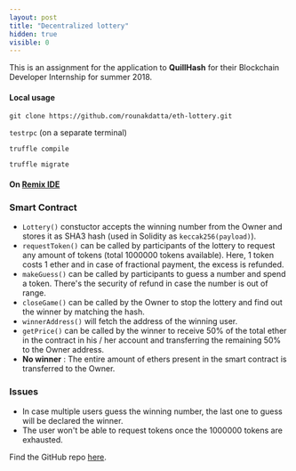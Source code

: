 ```yaml
---
layout: post
title: "Decentralized lottery"
hidden: true
visible: 0
---
```

This is an assignment for the application to **QuillHash** for their Blockchain Developer Internship for summer 2018.

#### Local usage

```git clone https://github.com/rounakdatta/eth-lottery.git```

```testrpc``` (on a separate terminal)

```truffle compile```

```truffle migrate```

#### On [Remix IDE](https://remix.ethereum.org/)

### Smart Contract

- ```Lottery()``` constuctor accepts the winning number from the Owner and stores it as SHA3 hash (used in Solidity as ```keccak256(payload)```).
- ```requestToken()``` can be called by participants of the lottery to request any amount of tokens (total 1000000 tokens available). Here, 1 token costs 1 ether and in case of fractional payment, the excess is refunded.
- ```makeGuess()``` can be called by participants to guess a number and spend a token. There's the security of refund in case the number is out of range.
- ```closeGame()``` can be called by the Owner to stop the lottery and find out the winner by matching the hash.
- ```winnerAddress()``` will fetch the address of the winning user.
- ```getPrice()``` can be called by the winner to receive 50% of the total ether in the contract in his / her account and transferring the remaining 50% to the Owner address.
- <b>No winner</b> : The entire amount of ethers present in the smart contract is transferred to the Owner.

### Issues

- In case multiple users guess the winning number, the last one to guess will be declared the winner.
- The user won't be able to request tokens once the 1000000 tokens are exhausted.

Find the GitHub repo [here](https://github.com/rounakdatta/eth-lottery).